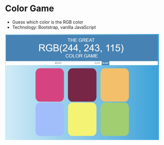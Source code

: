 # Color Game

* Guess which color is the RGB color
* Technology: Bootstrap, vanilla JavaScript

![Image of main page](./colorGame.jpg)